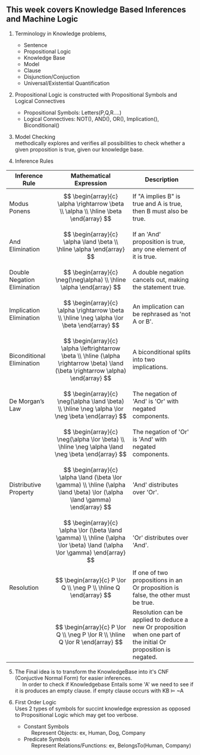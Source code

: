 ## This week covers Knowledge Based Inferences and Machine Logic 
1) Terminology in Knowledge problems, 
    * Sentence
    * Propositional Logic 
    * Knowledge Base
    * Model 
    * Clause
    * Disjunction/Conjuction 
    * Universal/Existential Quantification
2) Propositional Logic is constructed with Propositional Symbols and Logical Connectives
    * Propositional Symbols: Letters(P,Q,R....)
    * Logical Connectives:  NOT(), AND(), OR(), Implication(), Biconditional()
3) Model Checking 
<br>methodically explores and verifies all possibilities to check whether a given proposition is true, given our knowledge base. 

4) Inference Rules

| Inference Rule | Mathematical Expression | Description |
|----------------|-------------------------|-------------|
| Modus Ponens   | $$ \begin{array}{c} \alpha \rightarrow \beta \\ \alpha \\ \hline \beta \end{array} $$ | If "A implies B" is true and A is true, then B must also be true. |
| And Elimination           | $$ \begin{array}{c} \alpha \land \beta \\ \hline \alpha \end{array} $$ | If an 'And' proposition is true, any one element of it is true. |
| Double Negation Elimination | $$ \begin{array}{c} \neg(\neg\alpha) \\ \hline \alpha \end{array} $$ | A double negation cancels out, making the statement true. |
| Implication Elimination   | $$ \begin{array}{c} \alpha \rightarrow \beta \\ \hline \neg \alpha \lor \beta \end{array} $$ | An implication can be rephrased as 'not A or B'. |
| Biconditional Elimination | $$ \begin{array}{c} \alpha \leftrightarrow \beta \\ \hline (\alpha \rightarrow \beta) \land (\beta \rightarrow \alpha) \end{array} $$ | A biconditional splits into two implications. |
| De Morgan’s Law           | $$ \begin{array}{c} \neg(\alpha \land \beta) \\ \hline \neg \alpha \lor \neg \beta \end{array} $$ | The negation of 'And' is 'Or' with negated components. |
|                           | $$ \begin{array}{c} \neg(\alpha \lor \beta) \\ \hline \neg \alpha \land \neg \beta \end{array} $$ | The negation of 'Or' is 'And' with negated components. |
| Distributive Property     | $$ \begin{array}{c} \alpha \land (\beta \lor \gamma) \\ \hline (\alpha \land \beta) \lor (\alpha \land \gamma) \end{array} $$ | 'And' distributes over 'Or'. |
|                           | $$ \begin{array}{c} \alpha \lor (\beta \land \gamma) \\ \hline (\alpha \lor \beta) \land (\alpha \lor \gamma) \end{array} $$ | 'Or' distributes over 'And'. |
| Resolution     | $$ \begin{array}{c} P \lor Q \\ \neg P \\ \hline Q \end{array} $$ | If one of two propositions in an Or proposition is false, the other must be true. |
|                | $$ \begin{array}{c} P \lor Q \\ \neg P \lor R \\ \hline Q \lor R \end{array} $$ | Resolution can be applied to deduce a new Or proposition when one part of the initial Or proposition is negated. |

5) The Final idea is to transform the KnowledgeBase into it's CNF (Conjuctive Normal Form) for easier inferences. 
<br>&nbsp;&nbsp;&nbsp;&nbsp; In order to check if Knowledgebase Entails some 'A' we need to see if it is produces an empty clause. if empty clause occurs with KB ⊨ ~A

6) First Order Logic
<br> Uses 2 types of symbols for succint knowledge expression as opposed to Propositional Logic which may get too verbose. 
    * Constant Symbols
    <br>&nbsp;&nbsp;&nbsp;&nbsp; Represent Objects: ex, Human, Dog, Company
    * Predicate Symbols 
    <br>&nbsp;&nbsp;&nbsp;&nbsp; Represent Relations/Functions: ex, BelongsTo(Human, Company)
